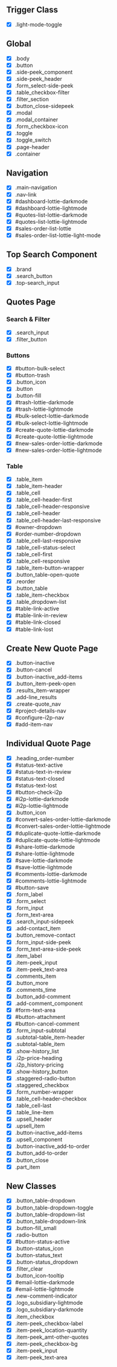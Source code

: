 ## Trigger Class

- [x] .light-mode-toggle

## Global

- [x] .body
- [x] .button
- [x] .side-peek_component
- [x] .side-peek_header
- [x] .form_select-side-peek
- [x] .table_checkbox-filter
- [x] .filter_section
- [x] .button_close-sidepeek
- [x] .modal
- [x] .modal_container
- [x] .form_checkbox-icon
- [x] .toggle
- [x] .toggle_switch
- [x] .page-header
- [x] .container

## Navigation

- [x] .main-navigation
- [x] .nav-link
- [x] #dashboard-lottie-darkmode
- [x] #dashboard-lottie-lightmode
- [x] #quotes-list-lottie-darkmode
- [x] #quotes-list-lottie-lightmode
- [x] #sales-order-list-lottie
- [x] #sales-order-list-lottie-light-mode

## Top Search Component

- [x] .brand
- [x] .search_button
- [x] .top-search_input

## Quotes Page

### Search & Filter

- [x] .search_input
- [x] .filter_button

### Buttons

- [x] #button-bulk-select
- [x] #button-trash
- [x] .button_icon
- [x] .button
- [x] .button-fill
- [x] #trash-lottie-darkmode
- [x] #trash-lottie-lightmode
- [x] #bulk-select-lottie-darkmode
- [x] #bulk-select-lottie-lightmode
- [x] #create-quote-lottie-darkmode
- [x] #create-quote-lottie-lightmode
- [x] #new-sales-order-lottie-darkmode
- [x] #new-sales-order-lottie-lightmode

### Table

- [x] .table_item
- [x] .table_item-header
- [x] .table_cell
- [x] .table_cell-header-first
- [x] .table_cell-header-responsive
- [x] .table_cell-header
- [x] .table_cell-header-last-responsive
- [x] #owner-dropdown
- [x] #order-number-dropdown
- [x] .table_cell-last-responsive
- [x] .table_cell-status-select
- [x] .table_cell-first
- [x] .table_cell-responsive
- [x] .table_item-button-wrapper
- [x] .button_table-open-quote
- [x] .reorder
- [x] .button_table
- [x] .table_item-checkbox
- [x] .table_dropdown-list
- [x] #table-link-active
- [x] #table-link-in-review
- [x] #table-link-closed
- [x] #table-link-lost

## Create New Quote Page

- [x] .button-inactive
- [x] .button-cancel
- [x] .button-inactive_add-items
- [x] .button_item-peek-open
- [x] .results_item-wrapper
- [x] .add-line_results
- [x] .create-quote_nav
- [x] #project-details-nav
- [x] #configure-i2p-nav
- [x] #add-item-nav

## Individual Quote Page

- [x] .heading_order-number
- [x] #status-text-active
- [x] #status-text-in-review
- [x] #status-text-closed
- [x] #status-text-lost
- [x] #button-check-i2p
- [x] #i2p-lottie-darkmode
- [x] #i2p-lottie-lightmode
- [x] .button_icon
- [x] #convert-sales-order-lottie-darkmode
- [x] #convert-sales-order-lottie-lightmode
- [x] #duplicate-quote-lottie-darkmode
- [x] #duplicate-quote-lottie-lightmode
- [x] #share-lottie-darkmode
- [x] #share-lottie-lightmode
- [x] #save-lottie-darkmode
- [x] #save-lottie-lightmode
- [x] #comments-lottie-darkmode
- [x] #comments-lottie-lightmode
- [x] #button-save
- [x] .form_label
- [x] .form_select
- [x] .form_input
- [x] .form_text-area
- [x] .search_input-sidepeek
- [x] .add-contact_item
- [x] .button_remove-contact
- [x] .form_input-side-peek
- [x] .form_text-area-side-peek
- [x] .item_label
- [x] .item-peek_input
- [x] .item-peek_text-area
- [x] .comments_item
- [x] .button_more
- [x] .comments_time
- [x] .button_add-comment
- [x] .add-comment_component
- [x] #form-text-area
- [x] #button-attachment
- [x] #button-cancel-comment
- [x] .form_input-subtotal
- [x] .subtotal-table_item-header
- [x] .subtotal-table_item
- [x] .show-history_list
- [x] .i2p-price-heading
- [x] .i2p_history-pricing
- [x] .show-history_button
- [x] .staggered-radio-button
- [x] .staggered_checkbox
- [x] .form_number-wrapper
- [x] .table_cell-header-checkbox
- [x] .table_cell-last
- [x] .table_line-item
- [x] .upsell_header
- [x] .upsell_item
- [x] .button-inactive_add-items
- [x] .upsell_component
- [x] .button-inactive_add-to-order
- [x] .button_add-to-order
- [x] .button_close
- [x] .part_item

## New Classes

- [x] .button_table-dropdown
- [x] .button_table-dropdown-toggle
- [x] .button_table-dropdown-list
- [x] .button_table-dropdown-link
- [x] .button-fill_small
- [x] .radio-button
- [x] #button-status-active
- [x] .button-status_icon
- [x] .button-status_text
- [x] .button-status_dropdown
- [x] .filter_clear
- [x] .button_icon-tooltip
- [x] #email-lottie-darkmode
- [x] #email-lottie-lightmode
- [x] .new-comment-indicator
- [x] .logo_subsidiary-lightmode
- [x] .logo_subsidiary-darkmode
- [x] .item_checkbox
- [x] .item-peek_checkbox-label
- [x] .item-peek_location-quantity
- [x] .item-peek_amt-other-quotes
- [x] .item-peek_checkbox-bg
- [x] .item-peek_input
- [x] .item-peek_text-area

